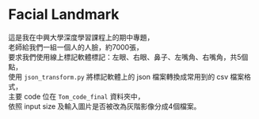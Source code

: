 # Facial Landmark

這是我在中興大學深度學習課程上的期中專題，\
老師給我們一組一個人的人臉，約7000張，\
要求我們使用線上標記軟體標記：左眼、右眼、鼻子、左嘴角、右嘴角，共5個點，\
使用 `json_transform.py` 將標記軟體上的 json 檔案轉換成常用到的 csv 檔案格式，\
主要 code 位在 `Tom_code_final` 資料夾中，\
依照 input size 及輸入圖片是否被改為灰階影像分成4個檔案。
